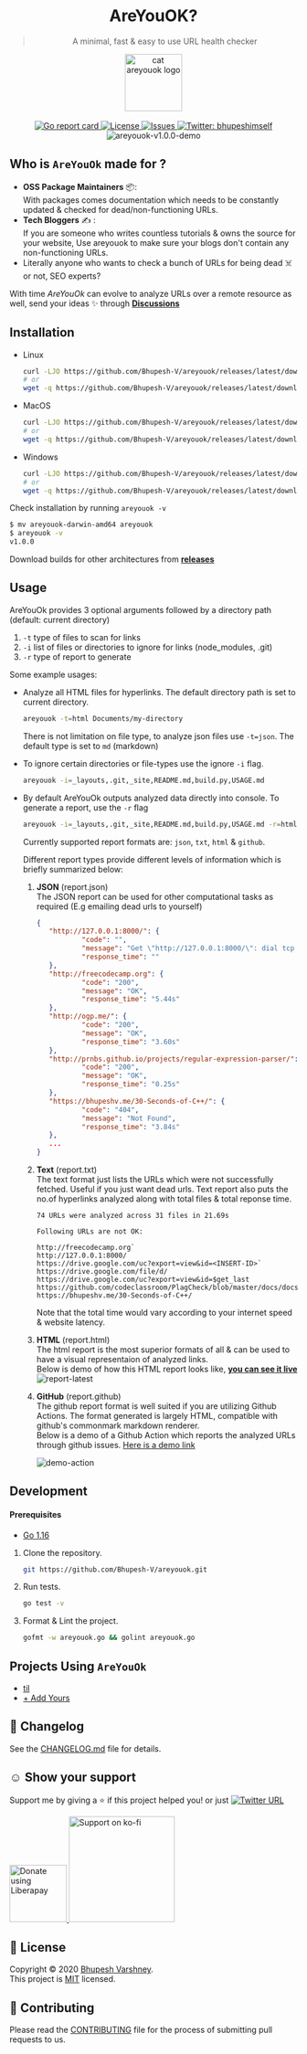 <h1 align="center">AreYouOK?</h1>
<blockquote align="center">A minimal, fast & easy to use URL health checker</blockquote>
<p align="center">
  <img align="center" alt="cat areyouok logo" height="100px" src="https://user-images.githubusercontent.com/34342551/103980534-0da0e000-51a6-11eb-8e67-f4c41599ce1e.png" />
  <br><br>
  <a href="https://goreportcard.com/report/github.com/Bhupesh-V/areyouok">
    <img alt="Go report card" src="https://goreportcard.com/badge/github.com/Bhupesh-V/areyouok" target="_blank">
  </a>
  <a href="https://github.com/Bhupesh-V/areyouok/blob/master/LICENSE">
    <img alt="License" src="https://img.shields.io/github/license/Bhupesh-V/areyouok?color=blue" target="_blank">
  </a>
  <a href="https://github.com/Bhupesh-V/areyouok/issues">
    <img alt="Issues" src="https://img.shields.io/github/issues/Bhupesh-V/areyouok?color=blueviolet" />
  </a>
  <a href="https://twitter.com/bhupeshimself">
    <img alt="Twitter: bhupeshimself" src="https://img.shields.io/twitter/follow/bhupeshimself.svg?style=social" target="_blank" />
  </a>
  <img alt="areyouok-v1.0.0-demo" title="areyouok-v1.0.0-demo" src="https://user-images.githubusercontent.com/34342551/105573121-5a2d1380-5d81-11eb-8ae9-baf6d3d50e3a.gif">
</p>

## Who is `AreYouOk` made for ?

- **OSS Package Maintainers** 📦️:<br>
  With packages comes documentation which needs to be constantly updated & checked for dead/non-functioning URLs.
- **Tech Bloggers** ✍️ :<br>
  If you are someone who writes countless tutorials & owns the source for your website, Use areyouok to make sure your blogs don't contain any non-functioning URLs.
- Literally anyone who wants to check a bunch of URLs for being dead ☠️  or not, SEO experts? 

With time _AreYouOk_ can evolve to analyze URLs over a remote resource as well, send your ideas ✨️ through [**Discussions**](https://github.com/Bhupesh-V/areyouok/discussions)

## Installation

- Linux
  ```bash
  curl -LJO https://github.com/Bhupesh-V/areyouok/releases/latest/download/areyouok-linux-amd64
  # or
  wget -q https://github.com/Bhupesh-V/areyouok/releases/latest/download/areyouok-linux-amd64
  ```

- MacOS
  ```bash
  curl -LJO https://github.com/Bhupesh-V/areyouok/releases/latest/download/areyouok-darwin-amd64
  # or
  wget -q https://github.com/Bhupesh-V/areyouok/releases/latest/download/areyouok-darwin-amd64
  ```

- Windows
  ```bash
  curl -LJO https://github.com/Bhupesh-V/areyouok/releases/latest/download/areyouok-windows-amd64
  # or
  wget -q https://github.com/Bhupesh-V/areyouok/releases/latest/download/areyouok-windows-amd64
  ```

Check installation by running `areyouok -v`
```bash
$ mv areyouok-darwin-amd64 areyouok
$ areyouok -v
v1.0.0
```

Download builds for other architectures from [**releases**](https://github.com/Bhupesh-V/areyouok/releases/latest)


## Usage

AreYouOk provides 3 optional arguments followed by a directory path (default: current directory)
1. `-t` type of files to scan for links
2. `-i` list of files or directories to ignore for links (node_modules, .git)
3. `-r` type of report to generate

Some example usages:

- Analyze all HTML files for hyperlinks. The default directory path is set to current directory.
  ```bash
  areyouok -t=html Documents/my-directory
  ```
  There is not limitation on file type, to analyze json files use `-t=json`. The default type is set to `md` (markdown)

- To ignore certain directories or file-types use the ignore `-i` flag.
  ```bash
  areyouok -i=_layouts,.git,_site,README.md,build.py,USAGE.md
  ```

- By default AreYouOk outputs analyzed data directly into console. To generate a report, use the `-r` flag
  ```bash
  areyouok -i=_layouts,.git,_site,README.md,build.py,USAGE.md -r=html ~/Documents/til/
  ```
  Currently supported report formats are: `json`, `txt`, `html` & `github`.

  Different report types provide different levels of information which is briefly summarized below:
  1. **JSON** (report.json)<br>
     The JSON report can be used for other computational tasks as required (E.g emailing dead urls to yourself)
     ```json
     {
        "http://127.0.0.1:8000/": {
                "code": "",
                "message": "Get \"http://127.0.0.1:8000/\": dial tcp 127.0.0.1:8000: connect: connection refused",
                "response_time": ""
        },
        "http://freecodecamp.org": {
                "code": "200",
                "message": "OK",
                "response_time": "5.44s"
        },
        "http://ogp.me/": {
                "code": "200",
                "message": "OK",
                "response_time": "3.60s"
        },
        "http://prnbs.github.io/projects/regular-expression-parser/": {
                "code": "200",
                "message": "OK",
                "response_time": "0.25s"
        },
        "https://bhupeshv.me/30-Seconds-of-C++/": {
                "code": "404",
                "message": "Not Found",
                "response_time": "3.84s"
        },
        ...
     }
     ```

  2. **Text** (report.txt)<br>
     The text format just lists the URLs which were not successfully fetched. Useful if you just want dead urls.
     Text report also puts the no.of hyperlinks analyzed along with total files & total reponse time.

     ```
     74 URLs were analyzed across 31 files in 21.69s

     Following URLs are not OK:

     http://freecodecamp.org`
     http://127.0.0.1:8000/
     https://drive.google.com/uc?export=view&id=<INSERT-ID>`
     https://drive.google.com/file/d/
     https://drive.google.com/uc?export=view&id=$get_last
     https://github.com/codeclassroom/PlagCheck/blob/master/docs/docs.md
     https://bhupeshv.me/30-Seconds-of-C++/
     ```
     Note that the total time would vary according to your internet speed & website latency.

  3. **HTML** (report.html)<br>
     The html report is the most superior formats of all & can be used to have a visual representaion of analyzed links.<br>
     Below is demo of how this HTML report looks like, [**you can see it live**]()
     ![report-latest](https://user-images.githubusercontent.com/34342551/105046278-e80db380-5a8e-11eb-8371-124fae8b3d7f.png)

  4. **GitHub** (report.github)<br>
     The github report format is well suited if you are utilizing Github Actions. The format generated is largely HTML, compatible with github's commonmark markdown renderer.<br>
     Below is a demo of a Github Action which reports the analyzed URLs through github issues. [Here is a demo link](https://github.com/Bhupesh-V/til/issues/2)
     
     ![demo-action](https://user-images.githubusercontent.com/34342551/105579706-169cce80-5dae-11eb-8dd6-b51bf23e63ee.png)
     


## Development

#### Prerequisites

- [Go 1.16](https://golang.org/dl/#unstable)

1. Clone the repository.
   ```bash
   git https://github.com/Bhupesh-V/areyouok.git
   ```
2. Run tests.
   ```bash
   go test -v
   ```
3. Format & Lint the project.
   ```bash
   gofmt -w areyouok.go && golint areyouok.go
   ```

## Projects Using `AreYouOk`

- [til](https://github.com/Bhupesh-V/til)
- [+ Add Yours](https://github.com/Bhupesh-V/areyouok/fork)

## 📝 Changelog

See the [CHANGELOG.md](CHANGELOG.md) file for details.

## ☺️ Show your support

Support me by giving a ⭐️ if this project helped you! or just [![Twitter URL](https://img.shields.io/twitter/url?style=social&url=https%3A%2F%2Fgithub.com%2FBhupesh-V%2Fareyouok%2F)](https://twitter.com/intent/tweet?url=https://github.com/Bhupesh-V/areyouok&text=areyouok%20via%20@bhupeshimself)

<a href="https://liberapay.com/bhupesh/donate">
  <img alt="Donate using Liberapay" src="https://liberapay.com/assets/widgets/donate.svg" width="100">
</a>
<a href="https://ko-fi.com/bhupesh">
  <img title="ko-fi/bhupesh" alt="Support on ko-fi" src="https://user-images.githubusercontent.com/34342551/88784787-12507980-d1ae-11ea-82fe-f55753340168.png" width="185">
</a>


## 📝 License

Copyright © 2020 [Bhupesh Varshney](https://github.com/Bhupesh-V).<br />
This project is [MIT](https://github.com/Bhupesh-V/areyouok/blob/master/LICENSE) licensed.

## 👋 Contributing

Please read the [CONTRIBUTING](CONTRIBUTING.md) file for the process of submitting pull requests to us.
